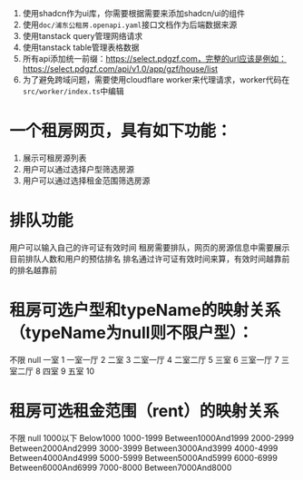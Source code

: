 1. 使用shadcn作为ui库，你需要根据需要来添加shadcn/ui的组件
2. 使用`doc/浦东公租房.openapi.yaml`接口文档作为后端数据来源
3. 使用tanstack query管理网络请求
4. 使用tanstack table管理表格数据
5. 所有api添加统一前缀：https://select.pdgzf.com，完整的url应该是例如：https://select.pdgzf.com/api/v1.0/app/gzf/house/list
6. 为了避免跨域问题，需要使用cloudflare worker来代理请求，worker代码在`src/worker/index.ts`中编辑

# 一个租房网页，具有如下功能：
1. 展示可租房源列表
2. 用户可以通过选择户型筛选房源
3. 用户可以通过选择租金范围筛选房源

# 排队功能
用户可以输入自己的许可证有效时间
租房需要排队，网页的房源信息中需要展示目前排队人数和用户的预估排名
排名通过许可证有效时间来算，有效时间越靠前的排名越靠前

# 租房可选户型和typeName的映射关系（typeName为null则不限户型）：
不限 null
一室 1
一室一厅 2
二室 3
二室一厅 4
二室二厅 5
三室 6
三室一厅 7
三室二厅 8
四室 9
五室 10

# 租房可选租金范围（rent）的映射关系
不限 null
1000以下 Below1000
1000-1999 Between1000And1999
2000-2999 Between2000And2999
3000-3999 Between3000And3999
4000-4999 Between4000And4999
5000-5999 Between5000And5999
6000-6999 Between6000And6999
7000-8000 Between7000And8000